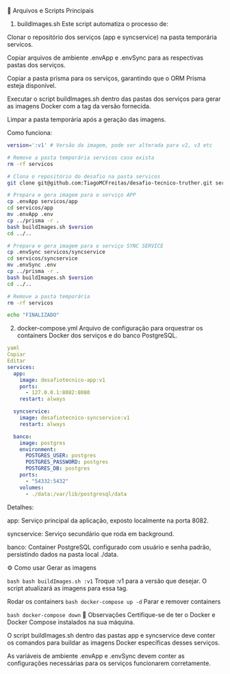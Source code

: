 🚀 Arquivos e Scripts Principais
1. buildImages.sh
Este script automatiza o processo de:

Clonar o repositório dos serviços (app e syncservice) na pasta temporária servicos.

Copiar arquivos de ambiente .envApp e .envSync para as respectivas pastas dos serviços.

Copiar a pasta prisma para os serviços, garantindo que o ORM Prisma esteja disponível.

Executar o script buildImages.sh dentro das pastas dos serviços para gerar as imagens Docker com a tag da versão fornecida.

Limpar a pasta temporária após a geração das imagens.

Como funciona:

```bash
version=':v1' # Versão da imagem, pode ser alterada para v2, v3 etc

# Remove a pasta temporária servicos caso exista
rm -rf servicos

# Clona o repositório do desafio na pasta servicos
git clone git@github.com:TiagoMCFreitas/desafio-tecnico-truther.git servicos

# Prepara e gera imagem para o serviço APP
cp .envApp servicos/app
cd servicos/app
mv .envApp .env
cp ../prisma -r .
bash buildImages.sh $version
cd ../..

# Prepara e gera imagem para o serviço SYNC SERVICE
cp .envSync servicos/syncservice
cd servicos/syncservice
mv .envSync .env
cp ../prisma -r .
bash buildImages.sh $version
cd ../..

# Remove a pasta temporária
rm -rf servicos

echo "FINALIZADO"
```
2. docker-compose.yml
Arquivo de configuração para orquestrar os containers Docker dos serviços e do banco PostgreSQL.

```yaml
yaml
Copiar
Editar
services:
  app:
    image: desafiotecnico-app:v1
    ports:
      - 127.0.0.1:8082:8080
    restart: always

  syncservice:
    image: desafiotecnico-syncservice:v1
    restart: always

  banco:
    image: postgres
    environment:
      POSTGRES_USER: postgres
      POSTGRES_PASSWORD: postgres
      POSTGRES_DB: postgres
    ports:
      - "54332:5432"
    volumes:
      - ./data:/var/lib/postgresql/data
```
Detalhes:

app: Serviço principal da aplicação, exposto localmente na porta 8082.

syncservice: Serviço secundário que roda em background.

banco: Container PostgreSQL configurado com usuário e senha padrão, persistindo dados na pasta local ./data.

⚙️ Como usar
Gerar as imagens

```bash bash buildImages.sh :v1```
Troque :v1 para a versão que desejar. O script atualizará as imagens para essa tag.

Rodar os containers
```bash docker-compose up -d```
Parar e remover containers

```bash docker-compose down```
📝 Observações
Certifique-se de ter o Docker e Docker Compose instalados na sua máquina.

O script buildImages.sh dentro das pastas app e syncservice deve conter os comandos para buildar as imagens Docker específicas desses serviços.

As variáveis de ambiente .envApp e .envSync devem conter as configurações necessárias para os serviços funcionarem corretamente.
